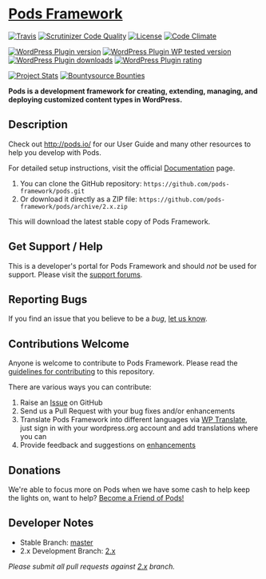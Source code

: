 # [Pods Framework](http://pods.io) #
[![Travis](https://secure.travis-ci.org/pods-framework/pods.png?branch=2.x)](http://travis-ci.org/pods-framework/pods)
[![Scrutinizer Code Quality](https://scrutinizer-ci.com/g/pods-framework/pods/badges/quality-score.png?b=2.x)](https://scrutinizer-ci.com/g/pods-framework/pods/?branch=2.x)
[![License](https://img.shields.io/badge/license-GPL--2.0%2B-green.svg)](https://github.com/pods-framework/pods/blob/2.x/license.txt)
[![Code Climate](https://codeclimate.com/github/pods-framework/pods/badges/gpa.svg)](https://codeclimate.com/github/pods-framework/pods)

[![WordPress Plugin version](https://img.shields.io/wordpress/plugin/v/pods.svg?style=flat)](https://wordpress.org/plugins/pods/)
[![WordPress Plugin WP tested version](https://img.shields.io/wordpress/v/pods.svg?style=flat)](https://wordpress.org/plugins/pods/)
[![WordPress Plugin downloads](https://img.shields.io/wordpress/plugin/dt/pods.svg?style=flat)](https://wordpress.org/plugins/pods/)
[![WordPress Plugin rating](https://img.shields.io/wordpress/plugin/r/pods.svg?style=flat)](https://wordpress.org/plugins/pods/)

[![Project Stats](https://www.openhub.net/p/pods-framework/widgets/project_thin_badge.gif)](https://www.openhub.net/p/pods-framework)
[![Bountysource Bounties](https://api.bountysource.com/badge/tracker?tracker_id=247358)](https://www.bountysource.com/teams/pods-framework/issues?tracker_ids=247358)

**Pods is a development framework for creating, extending, managing, and deploying customized content types in WordPress.**

## Description

Check out <http://pods.io/> for our User Guide and many other resources to help you develop with Pods.

For detailed setup instructions, visit the official [Documentation](http://pods.io/docs/) page.

1. You can clone the GitHub repository: `https://github.com/pods-framework/pods.git`
2. Or download it directly as a ZIP file: `https://github.com/pods-framework/pods/archive/2.x.zip`

This will download the latest stable copy of Pods Framework.

## Get Support / Help

This is a developer's portal for Pods Framework and should _not_ be used for support. Please visit the [support forums](https://pods.io/forums/).

## Reporting Bugs

If you find an issue that you believe to be a *bug*, [let us know](https://github.com/pods-framework/pods/issues?state=open).

## Contributions Welcome

Anyone is welcome to contribute to Pods Framework. Please read the [guidelines for contributing](https://github.com/pods-framework/pods/blob/2.x/CONTRIBUTING.md) to this repository.

There are various ways you can contribute:

1. Raise an [Issue](https://github.com/pods-framework/pods/issues) on GitHub
2. Send us a Pull Request with your bug fixes and/or enhancements
3. Translate Pods Framework into different languages via [WP Translate](https://translate.wordpress.org/projects/wp-plugins/pods), just sign in with your wordpress.org account and add translations where you can
4. Provide feedback and suggestions on [enhancements](https://github.com/pods-framework/pods/issues?direction=desc&labels=Enhancement&page=1&sort=created&state=open)

## Donations

We're able to focus more on Pods when we have some cash to help keep the lights on, want to help? [Become a Friend of Pods!](https://pods.io/friends-of-pods/)

## Developer Notes

* Stable Branch: [master](https://github.com/pods-framework/pods/tree/master)
* 2.x Development Branch: [2.x](https://github.com/pods-framework/pods/tree/2.x)

<em>Please submit all pull requests against [2.x](https://github.com/pods-framework/pods/tree/2.x) branch.</em>
